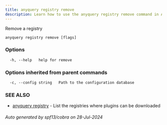 ```yaml
---
title: anyquery registry remove
description: Learn how to use the anyquery registry remove command in AnyQuery.
---
```


Remove a registry

```
anyquery registry remove [flags]
```

### Options

```
  -h, --help   help for remove
```

### Options inherited from parent commands

```
  -c, --config string   Path to the configuration database
```

### SEE ALSO

* [anyquery registry](anyquery_registry.md)	 - List the registries where plugins can be downloaded

###### Auto generated by spf13/cobra on 28-Jul-2024
